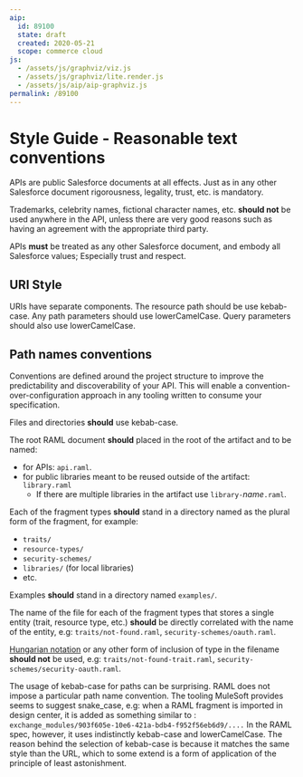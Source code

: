 ```yaml
---
aip:
  id: 89100
  state: draft
  created: 2020-05-21
  scope: commerce cloud
js:
  - /assets/js/graphviz/viz.js
  - /assets/js/graphviz/lite.render.js
  - /assets/js/aip/aip-graphviz.js
permalink: /89100
---
```


# Style Guide - Reasonable text conventions

APIs are public Salesforce documents at all effects. Just as in any other Salesforce document rigorousness, legality, trust, etc. is mandatory.

Trademarks, celebrity names, fictional character names, etc. **should not** be used anywhere in the API, unless there are very good reasons such as having an agreement with the appropriate third party.

APIs **must** be treated as any other Salesforce document, and embody all Salesforce values; Especially trust and respect.

## URI Style

URIs have separate components. The resource path should be use kebab-case. Any path parameters should use lowerCamelCase. Query parameters should also use lowerCamelCase.

## Path names conventions
Conventions are defined around the project structure to improve the predictability and discoverability of your API. This will enable a convention-over-configuration approach in any tooling written to consume your specification.

Files and directories **should** use kebab-case.

The root RAML document **should** placed in the root of the artifact and to be named:

* for APIs: `api.raml`.
* for public libraries meant to be reused outside of the artifact: `library.raml`
  *  If there are multiple libraries in the artifact use `library-`*name*`.raml`.

Each of the fragment types **should** stand in a directory named as the plural form of the fragment, for example:

* `traits/`
* `resource-types/`
* `security-schemes/`
* `libraries/` (for local libraries)
* etc.

Examples **should** stand in a directory named `examples/`.

The name of the file for each of the fragment types that stores a single entity (trait, resource type, etc.) **should** be directly correlated with the name of the entity, e.g: `traits/not-found.raml`, `security-schemes/oauth.raml`.

[Hungarian notation](https://en.wikipedia.org/wiki/Hungarian_notation) or any other form of inclusion of type in the filename **should not** be used, e.g: `traits/not-found-trait.raml`, `security-schemes/security-oauth.raml`.

The usage of kebab-case for paths can be surprising. RAML does not impose a particular path name convention. The tooling MuleSoft provides seems to suggest snake_case, e.g: when a RAML fragment is imported in design center, it is added as something similar to : `exchange_modules/903f605e-10e6-421a-bdb4-f952f56eb6d9/....` In the RAML spec, however, it uses indistinctly kebab-case and lowerCamelCase. The reason behind the selection of kebab-case is because it matches the same style than the URL, which to some extend is a form of application of the principle of least astonishment.

